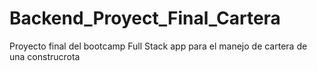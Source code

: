 # Backend_Proyect_Final_Cartera
 Proyecto final del bootcamp Full Stack app para el manejo de cartera  de una construcrota

